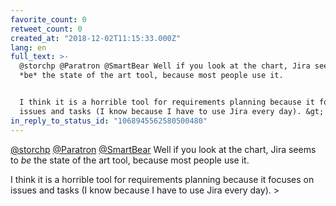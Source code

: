 ```yaml
---
favorite_count: 0
retweet_count: 0
created_at: "2018-12-02T11:15:33.000Z"
lang: en
full_text: >-
  @storchp @Paratron @SmartBear Well if you look at the chart, Jira seems to
  *be* the state of the art tool, because most people use it.


  I think it is a horrible tool for requirements planning because it focuses on
  issues and tasks (I know because I have to use Jira every day). &gt;
in_reply_to_status_id: "1068945562580500480"
---
```


[@storchp](https://twitter.com/storchp)
[@Paratron](https://twitter.com/Paratron)
[@SmartBear](https://twitter.com/SmartBear) Well if you look at the chart, Jira
seems to _be_ the state of the art tool, because most people use it.

I think it is a horrible tool for requirements planning because it focuses on
issues and tasks (I know because I have to use Jira every day). &gt;
